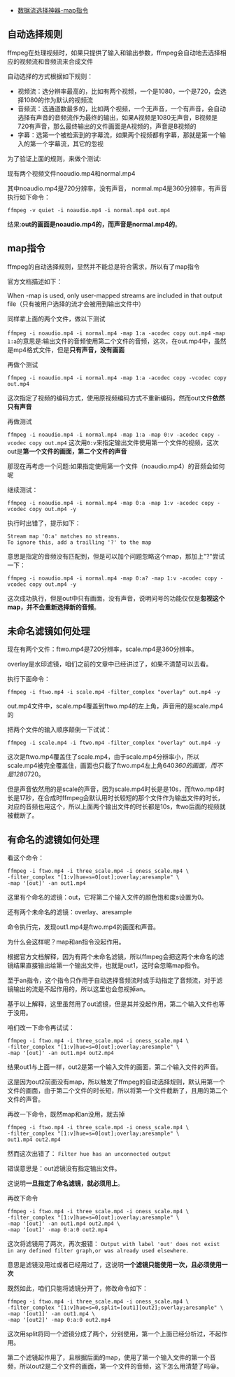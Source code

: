 - [数据流选择神器-map指令](https://www.cnblogs.com/daner1257/p/15506934.html)

## 自动选择规则

ffmpeg在处理视频时，如果只提供了输入和输出参数，ffmpeg会自动地去选择相应的视频流和音频流来合成文件

 自动选择的方式根据如下规则：

- 视频流：选分辨率最高的，比如有两个视频，一个是1080，一个是720，会选择1080的作为默认的视频流
- 音频流：选通道数最多的，比如两个视频，一个无声音，一个有声音，会自动选择有声音的音频流作为最终的输出，如果A视频是1080无声音，B视频是720有声音，那么最终输出的文件画面是A视频的，声音是B视频的
- 字幕：选第一个被检索到的字幕流，如果两个视频都有字幕，那就是第一个输入的第一个字幕流，其它的忽视

为了验证上面的规则，来做个测试:

 现有两个视频文件noaudio.mp4和normal.mp4

 其中noaudio.mp4是720分辨率，没有声音， normal.mp4是360分辨率，有声音
 执行如下命令：

 `ffmpeg -v quiet -i noaudio.mp4 -i normal.mp4 out.mp4`

 结果:**out的画面是noaudio.mp4的，而声音是normal.mp4的**。

## map指令

ffmpeg的自动选择规则，显然并不能总是符合需求，所以有了map指令

 官方文档描述如下：

 When -map is used, only user-mapped streams are included in that output file（只有被用户选择的流才会被用到输出文件中）

 同样拿上面的两个文件，做以下测试

 `ffmpeg -i noaudio.mp4 -i normal.mp4 -map 1:a -acodec copy out.mp4`
 `-map 1:a`的意思是:输出文件的音频使用第二个文件的音频，这次，在out.mp4中，虽然是mp4格式文件，但是**只有声音，没有画面**

 再做个测试

 `ffmpeg -i noaudio.mp4 -i normal.mp4 -map 1:a -acodec copy -vcodec copy out.mp4`

 这次指定了视频的编码方式，使用原视频编码方式不重新编码，然而out文件**依然只有声音**

 再做测试

 `ffmpeg -i noaudio.mp4 -i normal.mp4 -map 1:a -map 0:v -acodec copy -vcodec copy out.mp4`
 这次用`0:v`来指定输出文件使用第一个文件的视频，这次out是**第一个文件的画面，第二个文件的声音**

 那现在再考虑一个问题:如果指定使用第一个文件（noaudio.mp4）的音频会如何呢

 继续测试：

 `ffmpeg -i noaudio.mp4 -i normal.mp4 -map 0:a -map 1:v -acodec copy -vcodec copy out.mp4 -y`

 执行时出错了，提示如下：

```
Stream map '0:a' matches no streams.
To ignore this, add a trailling '?' to the map
```

意思是指定的音频没有匹配到，但是可以加个问题忽略这个map，那加上"?"尝试一下：

```
ffmpeg -i noaudio.mp4 -i normal.mp4 -map 0:a? -map 1:v -acodec copy -vcodec copy out.mp4 -y
```

 这次成功执行，但是out中只有画面，没有声音，说明问号的功能仅仅是**忽视这个map，并不会重新选择新的音频**。

## 未命名滤镜如何处理

现在有两个文件：ftwo.mp4是720分辨率，scale.mp4是360分辨率。

 overlay是水印滤镜，咱们之前的文章中已经讲过了，如果不清楚可以去看。

 执行下面命令：

 `ffmpeg -i ftwo.mp4 -i scale.mp4 -filter_complex "overlay" out.mp4 -y`

 out.mp4文件中，scale.mp4覆盖到ftwo.mp4的左上角，声音用的是scale.mp4的

 把两个文件的输入顺序颠倒一下试试：

 `ffmpeg -i scale.mp4 -i ftwo.mp4 -filter_complex "overlay" out.mp4 -y`

 这次是ftwo.mp4覆盖住了scale.mp4，由于scale.mp4分辨率小，所以scale.mp4被完全覆盖住，画面也只截了ftwo.mp4左上角640*360的画面，而不是1280*720。

 但是声音依然用的是scale的声音，因为scale.mp4时长是是10s，而ftwo.mp4时长是17秒，在合成时ffmpeg会默认用时长较短的那个文件作为输出文件的时长，对应的音频也用这个，所以上面两个输出文件的时长都是10s，ftwo后面的视频就被截断了。

## 有命名的滤镜如何处理

看这个命令：

```
ffmpeg -i ftwo.mp4 -i three_scale.mp4 -i oness_scale.mp4 \
-filter_complex "[1:v]hue=s=0[out];overlay;aresample" \
-map '[out]' -an out1.mp4
```

这里有个命名的滤镜：out，它将第二个输入文件的颜色饱和度s设置为0。

 还有两个未命名的滤镜：overlay、aresample

 命令执行完，发现out1.mp4是ftwo.mp4的画面和声音。

 为什么会这样呢？map和an指令没起作用。

 根据官方文档解释，因为有两个未命名滤镜，所以ffmpeg会把这两个未命名的滤镜结果直接输出给第一个输出文件，也就是out1，这时会忽略map指令。

 至于an指令，这个指令只作用于自动选择音频流时或手动指定了音频流，对于滤镜输出的流是不起作用的，所以这里也会忽视掉an。

 基于以上解释，这里虽然用了out滤镜，但是其并没起作用，第二个输入文件也等于没用。

 咱们改一下命令再试试：

```
ffmpeg -i ftwo.mp4 -i three_scale.mp4 -i oness_scale.mp4 \
-filter_complex "[1:v]hue=s=0[out];overlay;aresample" \
-map '[out]' -an out1.mp4 out2.mp4
```

结果out1与上面一样，out2是第一个输入文件的画面，第二个输入文件的声音。

 这是因为out2前面没有map，所以触发了ffmpeg的自动选择规则，默认用第一个文件的画面，由于第二个文件的时长短，所以将第一个文件截断了，且用的第二个文件的声音。

 再改一下命令，既然map和an没用，就去掉

```
ffmpeg -i ftwo.mp4 -i three_scale.mp4 -i oness_scale.mp4 \
-filter_complex "[1:v]hue=s=0[out];overlay;aresample" \
out1.mp4 out2.mp4
```

然而这次出错了：
 `Filter hue has an unconnected output`

 错误意思是：out滤镜没有指定输出文件。

 这说明**一旦指定了命名滤镜，就必须用上**。

 再改下命令

```
ffmpeg -i ftwo.mp4 -i three_scale.mp4 -i oness_scale.mp4 \
-filter_complex "[1:v]hue=s=0[out];overlay;aresample" \
-map '[out]' -an out1.mp4 out2.mp4 \
-map '[out]' -map 0:a:0 out2.mp4
```

这次将滤镜用了两次，再次报错：
 `Output with label 'out' does not exist in any defined filter graph,or was already used elsewhere.`

 意思是滤镜没用过或者已经用过了，这说明**一个滤镜只能使用一次，且必须使用一次**

 既然如此，咱们只能将滤镜分开了，修改命令如下：

```
ffmpeg -i ftwo.mp4 -i three_scale.mp4 -i oness_scale.mp4 \
-filter_complex "[1:v]hue=s=0,split=[out1][out2];overlay;aresample" \
-map '[out1]' -an out1.mp4 \
-map '[out2]' -map 0:a:0 out2.mp4
```

这次用split将同一个滤镜分成了两个，分别使用，第一个上面已经分析过，不起作用。

 第二个滤镜起作用了，且根据后面的map，使用了第一个输入文件的第一个音频，所以out2是二个文件的画面，第一个文件的音频，这下怎么用清楚了吗😀。